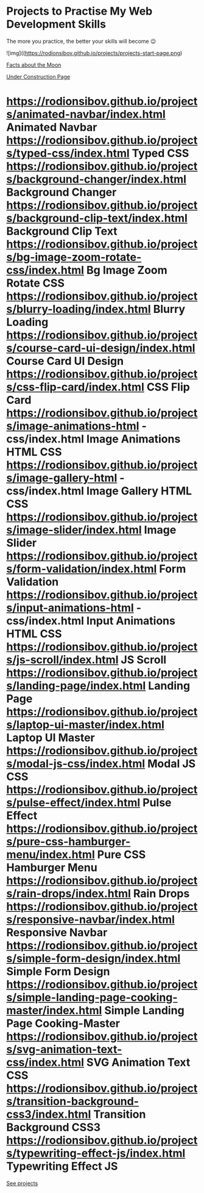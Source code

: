 # Projects to Practise My Web Development Skills
The more you practice, the better your skills will become 😉


![img]((https://rodionsibov.github.io/projects/projects-start-page.png)



[Facts about the Moon](https://rodionsibov.github.io/projects/facts-about-the-moon/index.html)

[Under Construction Page](https://rodionsibov.github.io/projects/under-construction-page/index.html)








https://rodionsibov.github.io/projects/animated-navbar/index.html
Animated
Navbar
https://rodionsibov.github.io/projects/typed-css/index.html
Typed CSS
https://rodionsibov.github.io/projects/background-changer/index.html
Background
Changer
https://rodionsibov.github.io/projects/background-clip-text/index.html
Background
Clip Text
https://rodionsibov.github.io/projects/bg-image-zoom-rotate-css/index.html
Bg
Image Zoom Rotate CSS
https://rodionsibov.github.io/projects/blurry-loading/index.html
Blurry
Loading
https://rodionsibov.github.io/projects/course-card-ui-design/index.html
Course
Card UI Design
https://rodionsibov.github.io/projects/css-flip-card/index.html
CSS
Flip Card
https://rodionsibov.github.io/projects/image-animations-html
-css/index.html
Image
Animations HTML
 CSS
https://rodionsibov.github.io/projects/image-gallery-html
-css/index.html
Image
Gallery HTML
 CSS
https://rodionsibov.github.io/projects/image-slider/index.html
Image
Slider
https://rodionsibov.github.io/projects/form-validation/index.html
Form
Validation
https://rodionsibov.github.io/projects/input-animations-html
-css/index.html
Input
Animations HTML
 CSS
https://rodionsibov.github.io/projects/js-scroll/index.html
JS Scroll
https://rodionsibov.github.io/projects/landing-page/index.html
Landing
Page
https://rodionsibov.github.io/projects/laptop-ui-master/index.html
Laptop
UI Master
https://rodionsibov.github.io/projects/modal-js-css/index.html
Modal JS
CSS
https://rodionsibov.github.io/projects/pulse-effect/index.html
Pulse
Effect
https://rodionsibov.github.io/projects/pure-css-hamburger-menu/index.html
Pure
CSS Hamburger Menu
https://rodionsibov.github.io/projects/rain-drops/index.html
Rain Drops
https://rodionsibov.github.io/projects/responsive-navbar/index.html
Responsive
Navbar
https://rodionsibov.github.io/projects/simple-form-design/index.html
Simple
Form Design
https://rodionsibov.github.io/projects/simple-landing-page-cooking-master/index.html
Simple
Landing Page Cooking-Master
https://rodionsibov.github.io/projects/svg-animation-text-css/index.html
SVG
Animation Text CSS
https://rodionsibov.github.io/projects/transition-background-css3/index.html
Transition
Background CSS3
https://rodionsibov.github.io/projects/typewriting-effect-js/index.html
Typewriting
Effect JS
=======
[See projects](https://rodionsibov.github.io/projects/index.html
)

